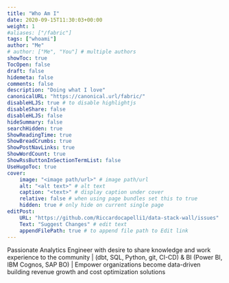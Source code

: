 ```yaml
---
title: "Who Am I"
date: 2020-09-15T11:30:03+00:00
weight: 1
#aliases: ["/fabric"]
tags: ["whoami"]
author: "Me"
# author: ["Me", "You"] # multiple authors
showToc: true
TocOpen: false
draft: false
hidemeta: false
comments: false
description: "Doing what I love"
canonicalURL: "https://canonical.url/fabric/"
disableHLJS: true # to disable highlightjs
disableShare: false
disableHLJS: false
hideSummary: false
searchHidden: true
ShowReadingTime: true
ShowBreadCrumbs: true
ShowPostNavLinks: true
ShowWordCount: true
ShowRssButtonInSectionTermList: false
UseHugoToc: true
cover:
    image: "<image path/url>" # image path/url
    alt: "<alt text>" # alt text
    caption: "<text>" # display caption under cover
    relative: false # when using page bundles set this to true
    hidden: true # only hide on current single page
editPost:
    URL: "https://github.com/Riccardocapelli1/data-stack-wall/issues"
    Text: "Suggest Changes" # edit text
    appendFilePath: true # to append file path to Edit link
---
```

Passionate Analytics Engineer with desire to share knowledge and work experience to the community | (dbt, SQL, Python, git, CI-CD) & BI (Power BI, IBM Cognos, SAP BO) | Empower organizations become data-driven building revenue growth and cost optimization solutions